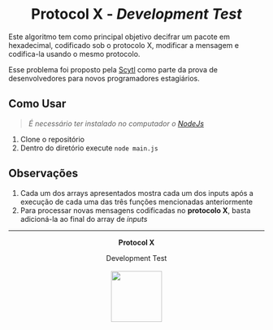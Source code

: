 <h1 align="center">Protocol X - <i>Development Test</i></h1>

Este algoritmo tem como principal objetivo decifrar um pacote em hexadecimal, codificado sob o protocolo X, modificar a mensagem e codifica-la usando o mesmo protocolo.

Esse problema foi proposto pela [Scytl](https://www.scytl.com/pt-br/) como parte da prova de desenvolvedores para novos programadores estagiários.

## Como Usar

> _É necessário ter instalado no computador o [NodeJs](https://nodejs.org/en/)_

1. Clone o repositório
2. Dentro do diretório execute `node main.js`

## Observações

1. Cada um dos arrays apresentados mostra cada um dos inputs após a execução de cada uma das três funções mencionadas anteriormente
2. Para processar novas mensagens codificadas no **protocolo X**, basta adicioná-la ao final do array de _inputs_

<hr/>
<p align="center"><b>Protocol X</b></p>
<p align="center">Development Test<br /><br />
<a href="https://www.scytl.com/pt-br/" target="_blank"><img width="100"src="https://scytl.us/wp-content/uploads/2017/06/scytllogo_sticky.png"></a>
</p>
